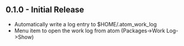 ## 0.1.0 - Initial Release
* Automatically write a log entry to $HOME/.atom_work_log
* Menu item to open the work log from atom (Packages->Work Log->Show)
